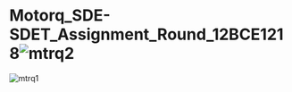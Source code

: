 # Motorq_SDE-SDET_Assignment_Round_12BCE1218![mtrq2](https://user-images.githubusercontent.com/56058074/131212448-e9754d43-6678-4dbe-b916-b4467a5920e1.png)
![mtrq1](https://user-images.githubusercontent.com/56058074/131212476-380b328f-fc5e-47eb-b519-af254c39b989.png)
